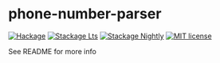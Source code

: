# phone-number-parser

[![Hackage](https://img.shields.io/hackage/v/phone-number-parser.svg?logo=haskell)](https://hackage.haskell.org/package/phone-number-parser)
[![Stackage Lts](http://stackage.org/package/phone-number-parser/badge/lts)](http://stackage.org/lts/package/phone-number-parser)
[![Stackage Nightly](http://stackage.org/package/phone-number-parser/badge/nightly)](http://stackage.org/nightly/package/phone-number-parser)
[![MIT license](https://img.shields.io/badge/license-MIT-blue.svg)](LICENSE)

See README for more info
